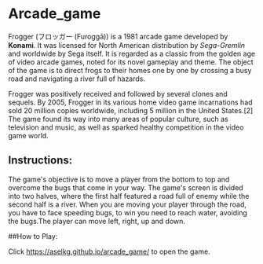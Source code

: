# Arcade_game

Frogger (フロッガー (Furoggā)) is a 1981 arcade game developed by **Konami**. It was licensed for North American distribution by _Sega-Gremlin_ and worldwide by Sega itself. It is regarded as a classic from the golden age of video arcade games, noted for its novel gameplay and theme. The object of the game is to direct frogs to their homes one by one by crossing a busy road and navigating a river full of hazards.

Frogger was positively received and followed by several clones and sequels. By 2005, Frogger in its various home video game incarnations had sold 20 million copies worldwide, including 5 million in the United States.[2] The game found its way into many areas of popular culture, such as television and music, as well as sparked healthy competition in the video game world.


## Instructions:

 The game's objective is to move a player from the bottom to top and overcome the bugs that come in your way. The game's screen is divided into two halves, where the first half featured a road full of enemy while the second half is a river. When you are moving your player through the road, you have to face speeding bugs, to win you need to reach water, avoiding the bugs.The player can move left, right, up and down.
 
 ##How to Play:
 
Click https://aselkg.github.io/arcade_game/ to open the game.

